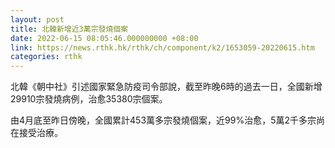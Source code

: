 ```yaml
---
layout: post
title: 北韓新增近3萬宗發燒個案
date: 2022-06-15 08:05:46.000000000 +08:00
link: https://news.rthk.hk/rthk/ch/component/k2/1653059-20220615.htm
categories: rthk
---
```


北韓《朝中社》引述國家緊急防疫司令部說，截至昨晚6時的過去一日，全國新增29910宗發燒病例，治愈35380宗個案。

由4月底至昨日傍晚，全國累計453萬多宗發燒個案，近99%治愈，5萬2千多宗尚在接受治療。
